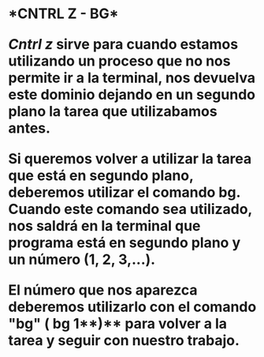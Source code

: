 <h1>*CNTRL Z - BG*

*Cntrl z* sirve para cuando estamos utilizando un proceso que no nos permite ir a la terminal, nos devuelva este dominio dejando en un 
segundo plano la tarea que utilizabamos antes.

Si queremos volver a utilizar la tarea que está en segundo plano,  deberemos utilizar el comando **bg**.
Cuando este comando sea utilizado, nos saldrá en la terminal que programa está en segundo plano y un número (1, 2, 3,...).

El número que nos aparezca deberemos utilizarlo con el comando "bg" **(** bg 1**)** para volver a la tarea y seguir con nuestro
trabajo.
